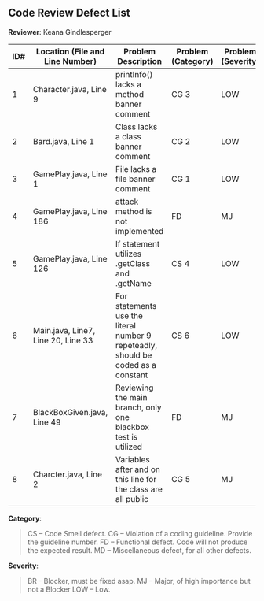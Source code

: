 ## Code Review Defect List

**Reviewer**: Keana Gindlesperger

| ID#  | Location (File and Line Number)  | Problem Description | Problem (Category) | Problem (Severity) |
|---|---|---|---|--|
| 1 | Character.java, Line 9 | printInfo() lacks a method banner comment | CG 3 | LOW |  
| 2 | Bard.java, Line 1 | Class lacks a class banner comment | CG 2 | LOW |  
| 3 | GamePlay.java, Line 1 | File lacks a file banner comment | CG 1 | LOW |  
| 4 | GamePlay.java, Line 186 | attack method is not implemented | FD | MJ |  
| 5 | GamePlay.java, Line 126 | If statement utilizes .getClass and .getName | CS 4 | LOW |  
| 6 | Main.java, Line7, Line 20, Line 33 | For statements use the literal number 9 repeteadly, should be coded as a constant | CS 6 | LOW |  
| 7 | BlackBoxGiven.java, Line 49| Reviewing the main branch, only one blackbox test is utilized | FD | MJ |  
| 8 | Charcter.java, Line 2 | Variables after and on this line for the class are all public | CG 5 | MJ |  

**Category**: 
> CS – Code Smell defect. 
> CG – Violation of a coding guideline. Provide the guideline number. 
> FD – Functional defect. Code will not produce the expected result. 
> MD – Miscellaneous defect, for all other defects.

**Severity**:
> BR - Blocker, must be fixed asap. 
> MJ – Major, of high importance but not a Blocker 
> LOW – Low.
